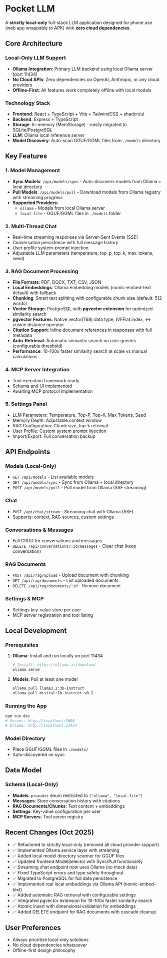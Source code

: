 # Pocket LLM

A **strictly local-only** full-stack LLM application designed for phone use (web app wrappable to APK) with **zero cloud dependencies**.

## Core Architecture

### Local-Only LLM Support
- **Ollama Integration**: Primary LLM backend using local Ollama server (port 11434)
- **No Cloud APIs**: Zero dependencies on OpenAI, Anthropic, or any cloud providers
- **Offline-First**: All features work completely offline with local models

### Technology Stack
- **Frontend**: React + TypeScript + Vite + TailwindCSS + shadcn/ui
- **Backend**: Express + TypeScript
- **Storage**: In-memory (MemStorage) - easily migrated to SQLite/PostgreSQL
- **LLM**: Ollama local inference server
- **Model Discovery**: Auto-scan GGUF/GGML files from `./models` directory

## Key Features

### 1. Model Management
- **Sync Models**: `/api/models/sync` - Auto-discovers models from Ollama + local directory
- **Pull Models**: `/api/models/pull` - Download models from Ollama registry with streaming progress
- **Supported Providers**: 
  - `ollama` - Models from local Ollama server
  - `local-file` - GGUF/GGML files in `./models` folder

### 2. Multi-Thread Chat
- Real-time streaming responses via Server-Sent Events (SSE)
- Conversation persistence with full message history
- User profile system-prompt injection
- Adjustable LLM parameters (temperature, top_p, top_k, max_tokens, seed)

### 3. RAG Document Processing
- **File Formats**: PDF, DOCX, TXT, CSV, JSON
- **Local Embeddings**: Ollama embedding models (nomic-embed-text default) with fallback
- **Chunking**: Smart text splitting with configurable chunk size (default: 512 words)
- **Vector Storage**: PostgreSQL with **pgvector extension** for optimized similarity search
- **pgvector Features**: Native vector(768) data type, IVFFlat index, <=> cosine distance operator
- **Citation Support**: Inline document references in responses with full metadata
- **Auto-Retrieval**: Automatic semantic search on user queries (configurable threshold)
- **Performance**: 10-100x faster similarity search at scale vs manual calculations

### 4. MCP Server Integration
- Tool execution framework ready
- Schema and UI implemented
- Awaiting MCP protocol implementation

### 5. Settings Panel
- LLM Parameters: Temperature, Top-P, Top-K, Max Tokens, Seed
- Memory Depth: Adjustable context window
- RAG Configuration: Chunk size, top-k retrieval
- User Profile: Custom system prompt injection
- Import/Export: Full conversation backup

## API Endpoints

### Models (Local-Only)
- `GET /api/models` - List available models
- `GET /api/models/sync` - Sync from Ollama + local directory
- `POST /api/models/pull` - Pull model from Ollama (SSE streaming)

### Chat
- `POST /api/chat/stream` - Streaming chat with Ollama (SSE)
- Supports: context, RAG sources, custom settings

### Conversations & Messages
- Full CRUD for conversations and messages
- `DELETE /api/conversations/:id/messages` - Clear chat (keep conversation)

### RAG Documents
- `POST /api/rag/upload` - Upload document with chunking
- `GET /api/rag/documents` - List uploaded documents
- `DELETE /api/rag/documents/:id` - Remove document

### Settings & MCP
- Settings key-value store per user
- MCP server registration and tool listing

## Local Development

### Prerequisites
1. **Ollama**: Install and run locally on port 11434
   ```bash
   # Install: https://ollama.ai/download
   ollama serve
   ```

2. **Models**: Pull at least one model
   ```bash
   ollama pull llama3.2:3b-instruct
   ollama pull mistral:7b-instruct-v0.2
   ```

### Running the App
```bash
npm run dev
# Server: http://localhost:5000
# Ollama: http://localhost:11434
```

### Model Directory
- Place GGUF/GGML files in `./models/`
- Auto-discovered on sync

## Data Model

### Schema (Local-Only)
- **Models**: `provider` enum restricted to `["ollama", "local-file"]`
- **Messages**: Store conversation history with citations
- **RAG Documents/Chunks**: Text content + embeddings
- **Settings**: Key-value configuration per user
- **MCP Servers**: Tool server registry

## Recent Changes (Oct 2025)
- ✅ Refactored to strictly local-only (removed all cloud provider support)
- ✅ Implemented Ollama service layer with streaming
- ✅ Added local model directory scanner for GGUF files
- ✅ Updated frontend ModelSelector with Sync/Pull functionality
- ✅ Streaming chat endpoint now uses Ollama (no mock data)
- ✅ Fixed TypeScript errors and type safety throughout
- ✅ Migrated to PostgreSQL for full data persistence
- ✅ Implemented real local embeddings via Ollama API (nomic-embed-text)
- ✅ Added automatic RAG retrieval with configurable settings
- ✅ Integrated pgvector extension for 10-100x faster similarity search
- ✅ Atomic insert with dimensional validation for embeddings
- ✅ Added DELETE endpoint for RAG documents with cascade cleanup

## User Preferences
- Always prioritize local-only solutions
- No cloud dependencies whatsoever
- Offline-first design philosophy
